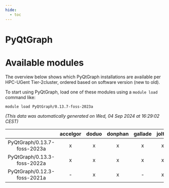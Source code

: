 ```yaml
---
hide:
  - toc
---
```


PyQtGraph
=========

# Available modules


The overview below shows which PyQtGraph installations are available per HPC-UGent Tier-2cluster, ordered based on software version (new to old).

To start using PyQtGraph, load one of these modules using a `module load` command like:

```shell
module load PyQtGraph/0.13.7-foss-2023a
```

*(This data was automatically generated on Wed, 04 Sep 2024 at 16:29:02 CEST)*  

| |accelgor|doduo|donphan|gallade|joltik|shinx|skitty|
| :---: | :---: | :---: | :---: | :---: | :---: | :---: | :---: |
|PyQtGraph/0.13.7-foss-2023a|x|x|x|x|x|x|x|
|PyQtGraph/0.13.3-foss-2022a|x|x|x|x|x|-|x|
|PyQtGraph/0.12.3-foss-2021a|-|x|x|-|x|-|x|
